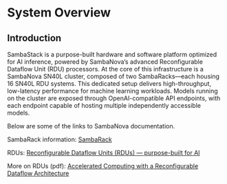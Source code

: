# System Overview

## Introduction

SambaStack is a purpose-built hardware and software platform optimized for AI inference, powered by SambaNova’s advanced Reconfigurable Dataflow Unit (RDU) processors. At the core of this infrastructure is a SambaNova SN40L cluster, composed of two SambaRacks—each housing 16 SN40L RDU systems. This dedicated setup delivers high-throughput, low-latency performance for machine learning workloads. Models running on the cluster are exposed through OpenAI-compatible API endpoints, with each endpoint capable of hosting multiple independently accessible models.

Below are some of the links to SambaNova documentation.

SambaRack information: [SambaRack](https://sambanova.ai/products/sambarack)

RDUs: [Reconfigurable Dataflow Units (RDUs) — purpose-built for AI](https://sambanova.ai/products/sn40l-rdu-ai-chip)

More on RDUs (pdf): [Accelerated Computing with a Reconfigurable Dataflow Architecture](https://sambanova.ai/hubfs/23945802/SambaNova_Accelerated-Computing-with-a-Reconfigurable-Dataflow-Architecture_Whitepaper_English-1.pdf)
